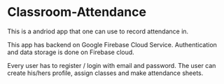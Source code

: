 # Classroom-Attendance

This is a andriod app that one can use to record attendance in.

This app has backend on Google Firebase Cloud Service.
Authentication and data storage is done on Firebase cloud.

Every user has to register / login with email and password. 
The user can create his/hers profile, assign classes and make attendance sheets.
